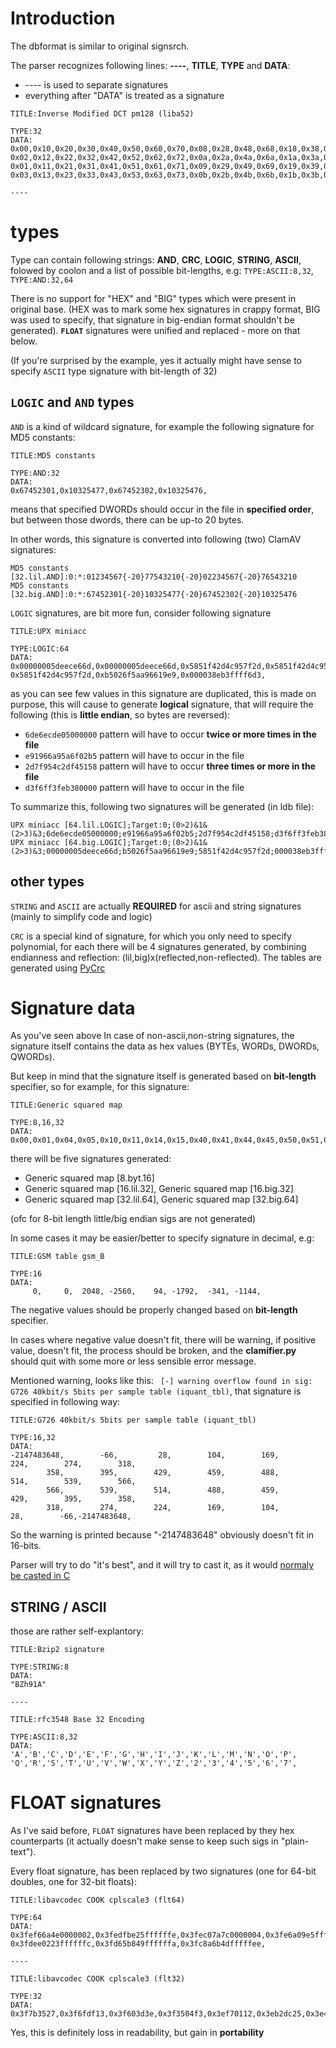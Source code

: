 

# Introduction #

The dbformat is similar to original signsrch.

The parser recognizes following lines: **----**, **TITLE**, **TYPE** and **DATA**:
  * ---- is used to separate signatures
  * everything after "DATA" is treated as a signature

```
TITLE:Inverse Modified DCT pm128 (liba52)

TYPE:32
DATA:
0x00,0x10,0x20,0x30,0x40,0x50,0x60,0x70,0x08,0x28,0x48,0x68,0x18,0x38,0x58,0x78,0x04,0x14,0x24,0x34,0x44,0x54,0x64,0x74,0x0c,0x1c,0x2c,0x3c,0x4c,0x5c,0x6c,0x7c,
0x02,0x12,0x22,0x32,0x42,0x52,0x62,0x72,0x0a,0x2a,0x4a,0x6a,0x1a,0x3a,0x5a,0x7a,0x06,0x16,0x26,0x36,0x46,0x56,0x66,0x76,0x0e,0x2e,0x4e,0x6e,0x1e,0x3e,0x5e,0x7e,
0x01,0x11,0x21,0x31,0x41,0x51,0x61,0x71,0x09,0x29,0x49,0x69,0x19,0x39,0x59,0x79,0x05,0x15,0x25,0x35,0x45,0x55,0x65,0x75,0x0d,0x1d,0x2d,0x3d,0x4d,0x5d,0x6d,0x7d,
0x03,0x13,0x23,0x33,0x43,0x53,0x63,0x73,0x0b,0x2b,0x4b,0x6b,0x1b,0x3b,0x5b,0x7b,0x07,0x17,0x27,0x37,0x47,0x57,0x67,0x77,0x0f,0x1f,0x2f,0x3f,0x4f,0x5f,0x6f,0x7f, 

----
```

# types #

Type can contain following strings: **AND**, **CRC**, **LOGIC**, **STRING**, **ASCII**,
folowed by coolon and a list of possible bit-lengths, e.g: `TYPE:ASCII:8,32`, `TYPE:AND:32,64`

There is no support for "HEX" and "BIG" types which were present in original base.
(HEX was to mark some hex signatures in crappy format, BIG was used to specify, that signature in big-endian format shouldn't be generated).
**`FLOAT`** signatures were unified and replaced - more on that below.

(If you're surprised by the example, yes it actually might have sense to specify `ASCII` type signature with bit-length of 32)

## `LOGIC` and `AND` types ##

`AND` is a kind of wildcard signature, for example the following signature for MD5 constants:
```
TITLE:MD5 constants

TYPE:AND:32
DATA:
0x67452301,0x10325477,0x67452302,0x10325476, 
```
means that specified DWORDs should occur in the file in **specified order**, but between those dwords, there can be up-to 20 bytes.

In other words, this signature is converted into following (two) ClamAV signatures:
```
MD5 constants [32.lil.AND]:0:*:01234567{-20}77543210{-20}02234567{-20}76543210
MD5 constants [32.big.AND]:0:*:67452301{-20}10325477{-20}67452302{-20}10325476
```


`LOGIC` signatures, are bit more fun, consider following signature
```
TITLE:UPX miniacc

TYPE:LOGIC:64
DATA:
0x00000005deece66d,0x00000005deece66d,0x5851f42d4c957f2d,0x5851f42d4c957f2d,
0x5851f42d4c957f2d,0xb5026f5aa96619e9,0x000038eb3ffff6d3, 
```

as you can see few values in this signature are duplicated, this is made on purpose, this will cause to generate **logical** signature, that will require the following (this is **little endian**, so bytes are reversed):
  * `6de6ecde05000000` pattern will have to occur **twice or more times in the file**
  * `e91966a95a6f02b5` pattern will have to occur in the file
  * `2d7f954c2df45158` pattern will have to occur **three times or more in the file**
  * `d3f6ff3feb380000` pattern will have to occur in the file

To summarize this, following two signatures will be generated (in ldb file):
```
UPX miniacc [64.lil.LOGIC];Target:0;(0>2)&1&(2>3)&3;6de6ecde05000000;e91966a95a6f02b5;2d7f954c2df45158;d3f6ff3feb380000
UPX miniacc [64.big.LOGIC];Target:0;(0>2)&1&(2>3)&3;00000005deece66d;b5026f5aa96619e9;5851f42d4c957f2d;000038eb3ffff6d3
```

## other types ##

`STRING` and `ASCII` are actually **REQUIRED** for ascii and string signatures (mainly to simplify code and logic)

`CRC` is a special kind of signature, for which you only need to specify polynomial, for each there will be 4 signatures generated, by combining endianness and reflection: (lil,big)x(reflected,non-reflected).
The tables are generated using [PyCrc](http://www.tty1.net/pycrc/index_en.html)

# Signature data #

As you've seen above In case of non-ascii,non-string signatures, the signature itself contains the data as hex values (BYTEs, WORDs, DWORDs, QWORDs).

But keep in mind that the signature itself is generated based on **bit-length** specifier, so for example, for this signature:
```
TITLE:Generic squared map

TYPE:8,16,32
DATA:
0x00,0x01,0x04,0x05,0x10,0x11,0x14,0x15,0x40,0x41,0x44,0x45,0x50,0x51,0x54,0x55, 
```
there will be five signatures generated:
  * Generic squared map [8.byt.16]
  * Generic squared map [16.lil.32], Generic squared map [16.big.32]
  * Generic squared map [32.lil.64], Generic squared map [32.big.64]

(ofc for 8-bit length little/big endian sigs are not generated)

In some cases it may be easier/better to specify signature in decimal, e.g:
```
TITLE:GSM table gsm_B

TYPE:16
DATA:
     0,     0,  2048, -2560,    94, -1792,  -341, -1144, 
```

The negative values should be properly changed based on **bit-length** specifier.

In cases where negative value doesn't fit, there will be warning,
if positive value, doesn't fit, the process should be broken, and the **clamifier.py** should quit with some more or less sensible error message.

Mentioned warning, looks like this: ` [-] warning overflow found in sig:  G726 40kbit/s 5bits per sample table (iquant_tbl)`, that signature is specified in following way:
```
TITLE:G726 40kbit/s 5bits per sample table (iquant_tbl) 

TYPE:16,32
DATA:
-2147483648,        -66,         28,        104,        169,        224,        274,        318,
        358,        395,        429,        459,        488,        514,        539,        566,
        566,        539,        514,        488,        459,        429,        395,        358,
        318,        274,        224,        169,        104,         28,        -66,-2147483648, 
```

So the warning is printed because "-2147483648" obviously doesn't fit in 16-bits.

Parser will try to do "it's best", and it will try to cast it, as it would [normaly be casted in C](http://ideone.com/wJOmd)

## STRING / ASCII ##

those are rather self-explantory:
```
TITLE:Bzip2 signature

TYPE:STRING:8
DATA:
"BZh91A"

----

TITLE:rfc3548 Base 32 Encoding

TYPE:ASCII:8,32
DATA:
'A','B','C','D','E','F','G','H','I','J','K','L','M','N','O','P',
'Q','R','S','T','U','V','W','X','Y','Z','2','3','4','5','6','7',
```

# FLOAT signatures #

As I've said before, `FLOAT` signatures have been replaced by they hex counterparts (it actually doesn't make sense to keep such sigs in "plain-text").

Every float signature, has been replaced by two signatures (one for 64-bit doubles, one for 32-bit floats):
```
TITLE:libavcodec COOK cplscale3 (flt64)

TYPE:64
DATA:
0x3fef66a4e0000002,0x3fedfbe25ffffffe,0x3fec07a7c0000004,0x3fe6a09e5ffffffc,
0x3fdee0223ffffffc,0x3fd65b849ffffffa,0x3fc8a6b4dfffffee,

----

TITLE:libavcodec COOK cplscale3 (flt32)

TYPE:32
DATA:
0x3f7b3527,0x3f6fdf13,0x3f603d3e,0x3f3504f3,0x3ef70112,0x3eb2dc25,0x3e4535a7, 
```

Yes, this is definitely loss in readability, but gain in **portability**